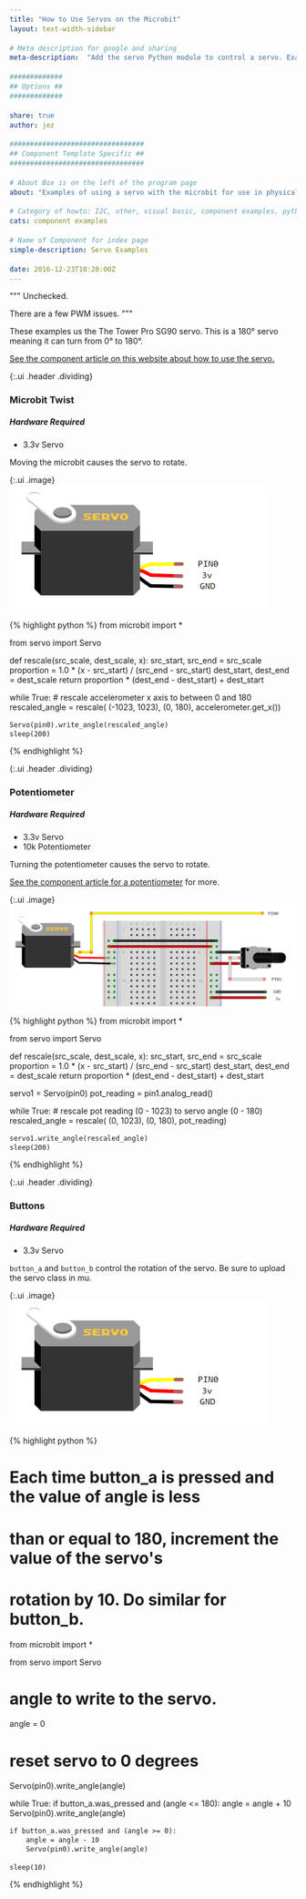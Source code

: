 ```yaml
---
title: "How to Use Servos on the Microbit"
layout: text-width-sidebar

# Meta description for google and sharing
meta-description:  "Add the servo Python module to control a servo. Examples using the microbit with servo, potentiometers and LED lights."

#############
## Options ##
#############

share: true
author: jez

#################################
## Component Template Specific ##
#################################

# About Box is on the left of the program page
about: "Examples of using a servo with the microbit for use in physical projects."

# Category of howto: I2C, other, visual basic, component examples, python, data logging
cats: component examples

# Name of Component for index page
simple-description: Servo Examples

date: 2016-12-23T10:20:00Z
---
```

"""
Unchecked.

There are a few PWM issues.
"""


These examples us the The Tower Pro SG90 servo. This is a 180° servo meaning it can turn from 0° to 180°.

[See the component article on this website about how to use the servo.](/components/servo)

{:.ui .header .dividing}
### Microbit Twist
##### Hardware Required
* 3.3v Servo

Moving the microbit causes the servo to rotate.

{:.ui .image}
![Rotating the microbit causes the servo to move](images/using-microbit-servo-examples-twist.png)

{% highlight python %}
from microbit import *

from servo import Servo

def rescale(src_scale, dest_scale, x):
    src_start, src_end = src_scale
    proportion = 1.0 * (x - src_start) / (src_end - src_start)
    dest_start, dest_end = dest_scale
    return proportion * (dest_end - dest_start) + dest_start

while True:
    # rescale accelerometer x axis to between 0 and 180
    rescaled_angle = rescale(
                     (-1023, 1023),
                     (0, 180),
                     accelerometer.get_x())

    Servo(pin0).write_angle(rescaled_angle)
    sleep(200)
{% endhighlight %}


{:.ui .header .dividing}
### Potentiometer

##### Hardware Required
* 3.3v Servo
* 10k Potentiometer

Turning the potentiometer causes the servo to rotate.

[See the component article for a potentiometer](/components/potentiometer) for more.

{:.ui .image}
![using the microbit with a potentiometer and servo](images/using-microbit-servo-examples-potentiometer.png)

{% highlight python %}
from microbit import *

from servo import Servo

def rescale(src_scale, dest_scale, x):
    src_start, src_end = src_scale
    proportion = 1.0 * (x - src_start) / (src_end - src_start)
    dest_start, dest_end = dest_scale
    return proportion * (dest_end - dest_start) + dest_start

servo1 = Servo(pin0)
pot_reading = pin1.analog_read()

while True:
    # rescale pot reading (0 - 1023) to servo angle (0 - 180)
    rescaled_angle = rescale(
                     (0, 1023),
                     (0, 180),
                    pot_reading)

    servo1.write_angle(rescaled_angle)
    sleep(200)
{% endhighlight %}

{:.ui .header .dividing}
### Buttons
##### Hardware Required
* 3.3v Servo

`button_a` and `button_b` control the rotation of the servo. Be sure to upload the servo class in mu.

{:.ui .image}
![controlling the servo's rotation by the buttons](images/using-microbit-servo-examples-twist.png)

{% highlight python %}
# Each time button_a is pressed and the value of angle is less
# than or equal to 180, increment the value of the servo's
# rotation by 10. Do similar for button_b.

from microbit import *

from servo import Servo

# angle to write to the servo.
angle = 0    

# reset servo to 0 degrees
Servo(pin0).write_angle(angle)

while True:
    if button_a.was_pressed and (angle <= 180):
        angle = angle + 10
        Servo(pin0).write_angle(angle)

    if button_a.was_pressed and (angle >= 0):
        angle = angle - 10
        Servo(pin0).write_angle(angle)

    sleep(10)
{% endhighlight %}
